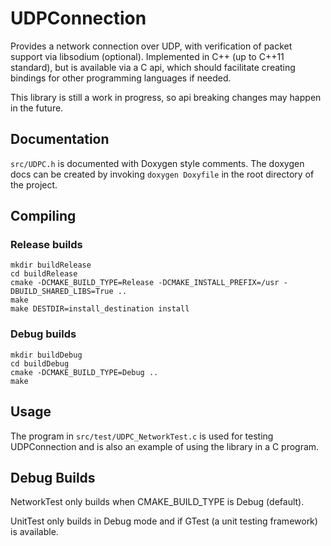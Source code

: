 # UDPConnection

Provides a network connection over UDP, with verification of packet support via
libsodium (optional). Implemented in C++ (up to C++11 standard), but is
available via a C api, which should facilitate creating bindings for other
programming languages if needed.

This library is still a work in progress, so api breaking changes may happen
in the future.

## Documentation

`src/UDPC.h` is documented with Doxygen style comments. The doxygen docs can be
created by invoking `doxygen Doxyfile` in the root directory of the project.

## Compiling

### Release builds

    mkdir buildRelease
    cd buildRelease
    cmake -DCMAKE_BUILD_TYPE=Release -DCMAKE_INSTALL_PREFIX=/usr -DBUILD_SHARED_LIBS=True ..
    make
    make DESTDIR=install_destination install

### Debug builds

    mkdir buildDebug
    cd buildDebug
    cmake -DCMAKE_BUILD_TYPE=Debug ..
    make

## Usage

The program in `src/test/UDPC_NetworkTest.c` is used for testing UDPConnection
and is also an example of using the library in a C program.

## Debug Builds

NetworkTest only builds when CMAKE\_BUILD\_TYPE is Debug (default).

UnitTest only builds in Debug mode and if GTest (a unit testing framework) is
available.
